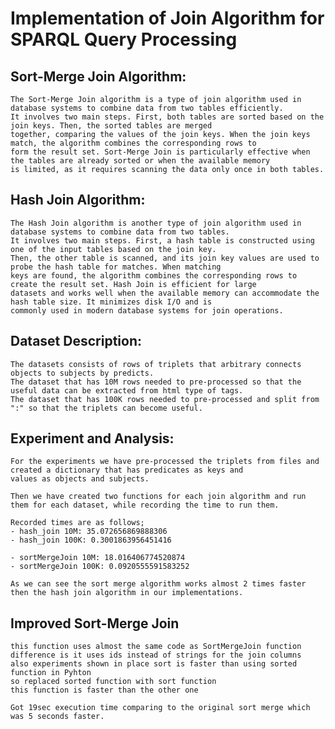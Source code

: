 # Implementation of Join Algorithm for SPARQL Query Processing

## Sort-Merge Join Algorithm:

    The Sort-Merge Join algorithm is a type of join algorithm used in database systems to combine data from two tables efficiently.
    It involves two main steps. First, both tables are sorted based on the join keys. Then, the sorted tables are merged
    together, comparing the values of the join keys. When the join keys match, the algorithm combines the corresponding rows to
    form the result set. Sort-Merge Join is particularly effective when the tables are already sorted or when the available memory
    is limited, as it requires scanning the data only once in both tables.

## Hash Join Algorithm:

    The Hash Join algorithm is another type of join algorithm used in database systems to combine data from two tables.
    It involves two main steps. First, a hash table is constructed using one of the input tables based on the join key.
    Then, the other table is scanned, and its join key values are used to probe the hash table for matches. When matching
    keys are found, the algorithm combines the corresponding rows to create the result set. Hash Join is efficient for large
    datasets and works well when the available memory can accommodate the hash table size. It minimizes disk I/O and is
    commonly used in modern database systems for join operations.

## Dataset Description:

    The datasets consists of rows of triplets that arbitrary connects objects to subjects by predicts.
    The dataset that has 10M rows needed to pre-processed so that the useful data can be extracted from html type of tags.
    The dataset that has 100K rows needed to pre-processed and split from ":" so that the triplets can become useful.

## Experiment and Analysis:

    For the experiments we have pre-processed the triplets from files and created a dictionary that has predicates as keys and
    values as objects and subjects.

    Then we have created two functions for each join algorithm and run them for each dataset, while recording the time to run them.

    Recorded times are as follows;
    - hash_join 10M: 35.072656869888306
    - hash_join 100K: 0.3001863956451416

    - sortMergeJoin 10M: 18.016406774520874
    - sortMergeJoin 100K: 0.0920555591583252

    As we can see the sort merge algorithm works almost 2 times faster then the hash join algorithm in our implementations.


## Improved Sort-Merge Join

    this function uses almost the same code as SortMergeJoin function
    difference is it uses ids instead of strings for the join columns
    also experiments shown in place sort is faster than using sorted function in Pyhton
    so replaced sorted function with sort function
    this function is faster than the other one

    Got 19sec execution time comparing to the original sort merge which was 5 seconds faster.
